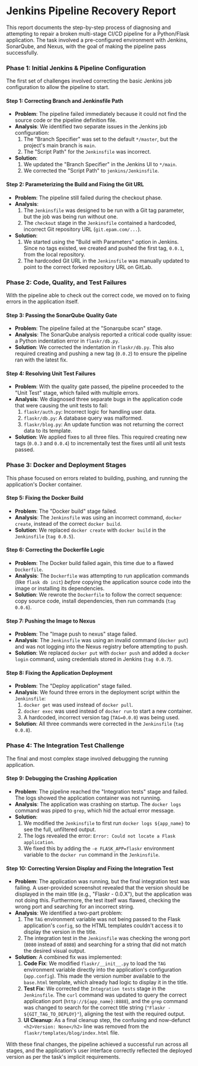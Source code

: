 # Jenkins Pipeline Recovery Report

This report documents the step-by-step process of diagnosing and attempting to repair a broken multi-stage CI/CD pipeline for a Python/Flask application. The task involved a pre-configured environment with Jenkins, SonarQube, and Nexus, with the goal of making the pipeline pass successfully.

### Phase 1: Initial Jenkins & Pipeline Configuration

The first set of challenges involved correcting the basic Jenkins job configuration to allow the pipeline to start.

#### Step 1: Correcting Branch and Jenkinsfile Path
- **Problem**: The pipeline failed immediately because it could not find the source code or the pipeline definition file.
- **Analysis**: We identified two separate issues in the Jenkins job configuration:
    1. The "Branch Specifier" was set to the default `*/master`, but the project's main branch is `main`.
    2. The "Script Path" for the `Jenkinsfile` was incorrect.
- **Solution**:
    1. We updated the "Branch Specifier" in the Jenkins UI to `*/main`.
    2. We corrected the "Script Path" to `jenkins/Jenkinsfile`.

#### Step 2: Parameterizing the Build and Fixing the Git URL
- **Problem**: The pipeline still failed during the checkout phase.
- **Analysis**:
    1. The `Jenkinsfile` was designed to be run with a Git tag parameter, but the job was being run without one.
    2. The `checkout` stage in the `Jenkinsfile` contained a hardcoded, incorrect Git repository URL (`git.epam.com/...`).
- **Solution**:
    1. We started using the "Build with Parameters" option in Jenkins. Since no tags existed, we created and pushed the first tag, `0.0.1`, from the local repository.
    2. The hardcoded Git URL in the `Jenkinsfile` was manually updated to point to the correct forked repository URL on GitLab.

### Phase 2: Code, Quality, and Test Failures

With the pipeline able to check out the correct code, we moved on to fixing errors in the application itself.

#### Step 3: Passing the SonarQube Quality Gate
- **Problem**: The pipeline failed at the "Sonarqube scan" stage.
- **Analysis**: The SonarQube analysis reported a critical code quality issue: a Python indentation error in `flaskr/db.py`.
- **Solution**: We corrected the indentation in `flaskr/db.py`. This also required creating and pushing a new tag (`0.0.2`) to ensure the pipeline ran with the latest fix.

#### Step 4: Resolving Unit Test Failures
- **Problem**: With the quality gate passed, the pipeline proceeded to the "Unit Test" stage, which failed with multiple errors.
- **Analysis**: We diagnosed three separate bugs in the application code that were causing the unit tests to fail:
    1.  `flaskr/auth.py`: Incorrect logic for handling user data.
    2.  `flaskr/db.py`: A database query was malformed.
    3.  `flaskr/blog.py`: An update function was not returning the correct data to its template.
- **Solution**: We applied fixes to all three files. This required creating new tags (`0.0.3` and `0.0.4`) to incrementally test the fixes until all unit tests passed.

### Phase 3: Docker and Deployment Stages

This phase focused on errors related to building, pushing, and running the application's Docker container.

#### Step 5: Fixing the Docker Build
- **Problem**: The "Docker build" stage failed.
- **Analysis**: The `Jenkinsfile` was using an incorrect command, `docker create`, instead of the correct `docker build`.
- **Solution**: We replaced `docker create` with `docker build` in the `Jenkinsfile` (`tag 0.0.5`).

#### Step 6: Correcting the Dockerfile Logic
- **Problem**: The Docker build failed again, this time due to a flawed `Dockerfile`.
- **Analysis**: The `Dockerfile` was attempting to run application commands (like `flask db init`) *before* copying the application source code into the image or installing its dependencies.
- **Solution**: We rewrote the `Dockerfile` to follow the correct sequence: copy source code, install dependencies, then run commands (`tag 0.0.6`).

#### Step 7: Pushing the Image to Nexus
- **Problem**: The "Image push to nexus" stage failed.
- **Analysis**: The `Jenkinsfile` was using an invalid command (`docker put`) and was not logging into the Nexus registry before attempting to push.
- **Solution**: We replaced `docker put` with `docker push` and added a `docker login` command, using credentials stored in Jenkins (`tag 0.0.7`).

#### Step 8: Fixing the Application Deployment
- **Problem**: The "Deploy application" stage failed.
- **Analysis**: We found three errors in the deployment script within the `Jenkinsfile`:
    1. `docker get` was used instead of `docker pull`.
    2. `docker exec` was used instead of `docker run` to start a new container.
    3. A hardcoded, incorrect version tag (`TAG=0.0.0`) was being used.
- **Solution**: All three commands were corrected in the `Jenkinsfile` (`tag 0.0.8`).

### Phase 4: The Integration Test Challenge

The final and most complex stage involved debugging the running application.

#### Step 9: Debugging the Crashing Application
- **Problem**: The pipeline reached the "Integration tests" stage and failed. The logs showed the application container was not running.
- **Analysis**: The application was crashing on startup. The `docker logs` command was piped to `grep`, which hid the actual error message.
- **Solution**:
    1. We modified the `Jenkinsfile` to first run `docker logs ${app_name}` to see the full, unfiltered output.
    2. The logs revealed the error: `Error: Could not locate a Flask application`.
    3. We fixed this by adding the `-e FLASK_APP=flaskr` environment variable to the `docker run` command in the `Jenkinsfile`.

#### Step 10: Correcting Version Display and Fixing the Integration Test
- **Problem**: The application was running, but the final integration test was failing. A user-provided screenshot revealed that the version should be displayed in the main title (e.g., "Flaskr - 0.0.X"), but the application was not doing this. Furthermore, the test itself was flawed, checking the wrong port and searching for an incorrect string.
- **Analysis**: We identified a two-part problem:
    1.  The `TAG` environment variable was not being passed to the Flask application's `config`, so the HTML templates couldn't access it to display the version in the title.
    2.  The integration test in the `Jenkinsfile` was checking the wrong port (`8080` instead of `8888`) and searching for a string that did not match the desired visual output.
- **Solution**: A combined fix was implemented:
    1.  **Code Fix**: We modified `flaskr/__init__.py` to load the `TAG` environment variable directly into the application's configuration (`app.config`). This made the version number available to the `base.html` template, which already had logic to display it in the title.
    2.  **Test Fix**: We corrected the `Integration tests` stage in the `Jenkinsfile`. The `curl` command was updated to query the correct application port (`http://${app_name}:8888`), and the `grep` command was changed to search for the correct title string (`"Flaskr - ${GIT_TAG_TO_DEPLOY}"`), aligning the test with the required output.
    3.  **UI Cleanup**: As a final cleanup step, the confusing and now-defunct `<h2>Version: None</h2>` line was removed from the `flaskr/templates/blog/index.html` file.

With these final changes, the pipeline achieved a successful run across all stages, and the application's user interface correctly reflected the deployed version as per the task's implicit requirements.
